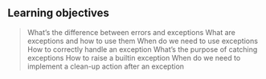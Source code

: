 ## Learning objectives
> What’s the difference between errors and exceptions
> What are exceptions and how to use them
> When do we need to use exceptions
> How to correctly handle an exception
> What’s the purpose of catching exceptions
> How to raise a builtin exception
> When do we need to implement a clean-up action after an exception

